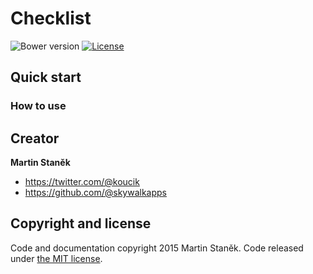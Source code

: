 # Checklist
![Bower version](https://img.shields.io/bower/v/bootstrap.svg?style=flat)
[![License](https://img.shields.io/badge/license-MIT-brightgreen.svg?style=flat)](LICENSE)

<!-- todo -->

## Quick start

<!-- todo -->

### How to use

<!-- todo -->

## Creator

**Martin Staněk**

- <https://twitter.com/@koucik>
- <https://github.com/@skywalkapps>

## Copyright and license

Code and documentation copyright 2015 Martin Staněk. Code released under [the MIT license](https://github.com/skywalkapps/bootstrap-dropmenu/blob/master/LICENSE).

